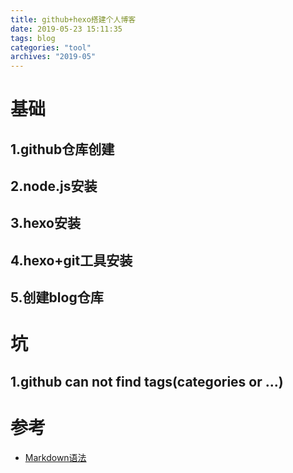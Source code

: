 ```yaml
---
title: github+hexo搭建个人博客
date: 2019-05-23 15:11:35
tags: blog
categories: "tool"
archives: "2019-05"
---
```

# 基础

## 1.github仓库创建

## 2.node.js安装

## 3.hexo安装

## 4.hexo+git工具安装

## 5.创建blog仓库

# 坑

## 1.github can not find tags(categories or ...)

# 参考

- [Markdown语法](www.baidu.com)
